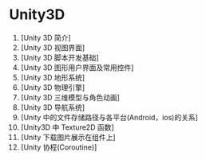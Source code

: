 # Unity3D

1. [Unity 3D 简介]
2. [Unity 3D 视图界面]
3. [Unity 3D 脚本开发基础]
4. [Unity 3D 图形用户界面及常用控件]
5. [Unity 3D 地形系统]
6. [Unity 3D 物理引擎]
7. [Unity 3D 三维模型与角色动画]
8. [Unity 3D 导航系统]
9. [Unity 中的文件存储路径与各平台(Android，ios)的关系]
10. [Unity3D 中 Texture2D 函数]
11. [Unity 下载图片展示在组件上]
12. [Unity 协程(Coroutine)]

